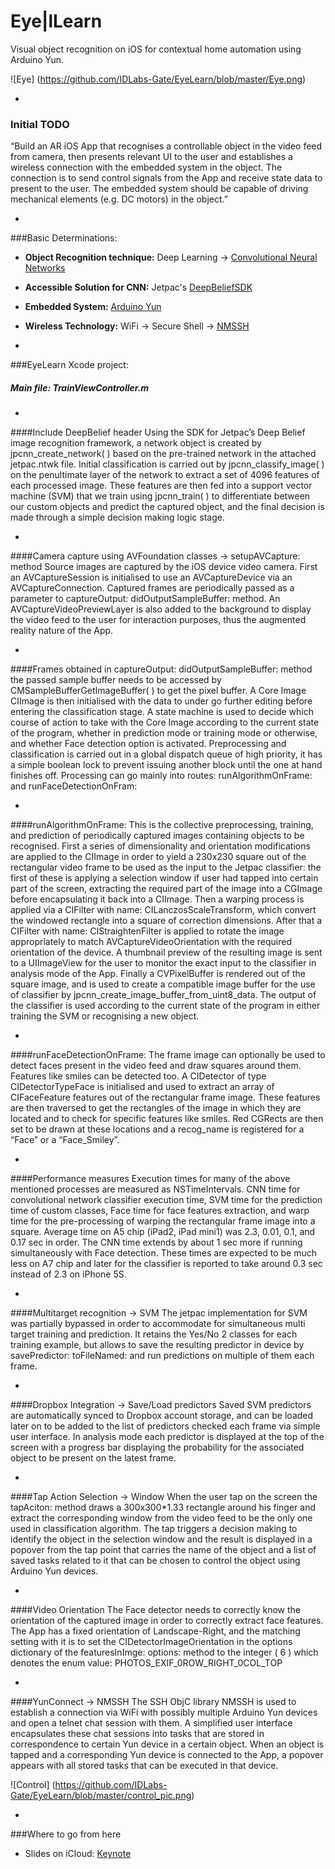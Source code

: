 # Eye|lLearn
Visual object recognition on iOS for contextual home automation using Arduino Yun.

![Eye] (https://github.com/IDLabs-Gate/EyeLearn/blob/master/Eye.png)

-
### Initial TODO

“Build an AR iOS App that recognises a controllable object in the video feed from camera, then presents relevant UI to the user and establishes a wireless connection with the embedded system in the object. The connection is to send control signals from the App and receive state data to present to the user. The embedded system should be capable of driving mechanical elements (e.g. DC motors) in the object.”

-
###Basic Determinations:
- **Object Recognition technique:** Deep Learning 
-> [Convolutional Neural Networks]
- **Accessible Solution for CNN:** Jetpac's [DeepBeliefSDK]
- **Embedded System:** [Arduino Yun]
- **Wireless Technology:** WiFi -> Secure Shell -> [NMSSH]

-

###EyeLearn Xcode project:

##### Main file: TrainViewController.m

-
####Include DeepBelief header
Using the SDK for Jetpac’s Deep Belief image recognition framework, a network object is created by jpcnn_create_network( ) based on the pre-trained network in the attached jetpac.ntwk file. Initial classification is carried out by jpcnn_classify_image( ) on the penultimate layer of the network to extract a set of 4096 features of each processed image. These features are then fed into a support vector machine (SVM) that we train using jpcnn_train( ) to differentiate between our custom objects and predict the captured object, and the final decision is made through a simple decision making logic stage.

-
####Camera capture using AVFoundation classes -> setupAVCapture: method
Source images are captured by the iOS device video camera. First an AVCaptureSession is initialised to use an AVCaptureDevice via an AVCaptureConnection. Captured frames are periodically passed as a parameter to captureOutput: didOutputSampleBuffer: method.
An AVCaptureVideoPreviewLayer  is also added to the background to display the video feed to the user for interaction purposes, thus the augmented reality nature of the App.

-
####Frames obtained in captureOutput: didOutputSampleBuffer: method 
the passed sample buffer needs to be accessed by CMSampleBufferGetImageBuffer( ) to get the pixel buffer. A Core Image CIImage is then initialised with the data to under go further editing before entering the classification stage.
A state machine is used to decide which course of action to take with the Core Image according to the current state of the program, whether in prediction mode or training mode or otherwise, and whether Face detection option is activated.
Preprocessing and classification is carried out in a global dispatch queue of high priority, it has a simple boolean lock to prevent issuing another block until the one at hand finishes off. Processing can go mainly into routes: runAlgorithmOnFrame: and runFaceDetectionOnFram:

-
####runAlgorithmOnFrame: 
This is the collective preprocessing, training, and prediction of periodically captured images containing objects to be recognised. First a series of dimensionality and orientation modifications are applied to the CIImage in order to yield a 230x230 square out of the rectangular video frame to be used as the input to the Jetpac classifier: the first of these is applying a selection window if user had tapped into certain part of the screen, extracting the required part of the image into a CGImage before encapsulating it back into a CIImage. Then a warping process is applied via a CIFilter with name: CILanczosScaleTransform, which convert the windowed rectangle into a square of correction dimensions. After that a CIFilter with name: CIStraightenFilter is applied to rotate the image appropriately to match AVCaptureVideoOrientation with the required orientation of the device. A thumbnail preview of the resulting image is sent to a UIImageView for the user to monitor the exact input to the classifier in analysis mode of the App.
Finally a CVPixelBuffer is rendered out of the square image, and is used to create a compatible image buffer for the use of classifier by jpcnn_create_image_buffer_from_uint8_data. The output of the classifier is used according to the current state of the program in either training the SVM or recognising a new object.

-
####runFaceDetectionOnFrame:
The frame image can optionally be used to detect faces present in the video feed and draw squares around them. Features like smiles can be detected too. A CIDetector of type CIDetectorTypeFace is initialised and used to extract an array of CIFaceFeature features out of the rectangular frame image. These features are then traversed to get the rectangles of the image in which they are located and to check for specific features like smiles. Red CGRects are then set to be drawn at these locations and a recog_name is registered for a “Face” or a “Face_Smiley”.

-
####Performance measures
Execution times for many of the above mentioned processes are measured as NSTimeIntervals. CNN time for convolutional network classifier execution time, SVM time for the prediction time of custom classes, Face time for face features extraction, and warp time for the pre-processing of warping the rectangular frame image into a square. Average time on A5 chip (iPad2, iPad mini1) was 2.3, 0.01, 0.1, and 0.17 sec in order. The CNN time extends by about 1 sec more if running simultaneously with Face detection. These times are expected to be much less on A7 chip and later for the classifier is reported to take around 0.3 sec instead of 2.3 on iPhone 5S.

-
####Multitarget recognition -> SVM
The jetpac implementation for SVM was partially bypassed in order to accommodate for simultaneous multi target training and prediction. It retains the Yes/No 2 classes for each training example, but allows to save the resulting predictor in device by savePredictor: toFileNamed: and run predictions on multiple of them each frame.

-
####Dropbox Integration -> Save/Load predictors
Saved SVM predictors are automatically synced to Dropbox account storage, and can be loaded later on to be added to the list of predictors checked each frame via simple user interface. In analysis mode each predictor is displayed at the top of the screen with a progress bar displaying the probability for the associated object to be present on the latest frame.

-
####Tap Action Selection -> Window 
When the user tap on the screen the tapAciton: method draws a 300x300*1.33 rectangle around his finger and extract the corresponding window from the video feed to be the only one used in classification algorithm. The tap triggers a decision making to identify the object in the selection window and the result is displayed in a popover from the tap point that carries the name of the object and a list of saved tasks related to it that can be chosen to control the object using Arduino Yun devices.

-
####Video Orientation 
The Face detector needs to correctly know the orientation of the captured image in order to correctly extract face features. The App has a fixed orientation of Landscape-Right, and the matching setting with it is to set the CIDetectorImageOrientation in the options dictionary of the featuresInImge: options: method to the integer ( 6 ) which denotes the enum value: PHOTOS_EXIF_0ROW_RIGHT_0COL_TOP

-
####YunConnect -> NMSSH
The SSH ObjC library NMSSH is used to establish a connection via WiFi with possibly multiple Arduino Yun devices and open a telnet chat session with them. A simplified user interface encapsulates these chat sessions into tasks that are stored in correspondence to certain Yun device in a certain object. When an object is tapped and a corresponding Yun device is connected to the App, a popover appears with all stored tasks that can be executed in that device.

![Control] (https://github.com/IDLabs-Gate/EyeLearn/blob/master/control_pic.png)

-
###Where to go from here

- Slides on iCloud:   [Keynote] 




[Keynote]:https://www.icloud.com/keynote/AwBWCAESEJubrVSpSTnnPsQXNqq12RwaKjS3TkP9ZFDDC6pZiChz8dl1wFucYCdI7O2CnPyZ4ssC5Yo15qDZ3dtAVgMCUCAQEEIIhRtW5Cc8JtwSAUpnUrAYP8xuAeAeboZ7SYcrRYBYBG#EyeLearn_-_Where_to_go
[DeepBeliefSDK]:https://github.com/jetpacapp/DeepBeliefSDK
[Convolutional Neural Networks]:http://www.cs.toronto.edu/~fritz/absps/imagenet.pdf
[Arduino Yun]:http://www.arduino.cc/en/Main/ArduinoBoardYun?from=Products.ArduinoYUN
[NMSSH]:https://github.com/Lejdborg/NMSSH

